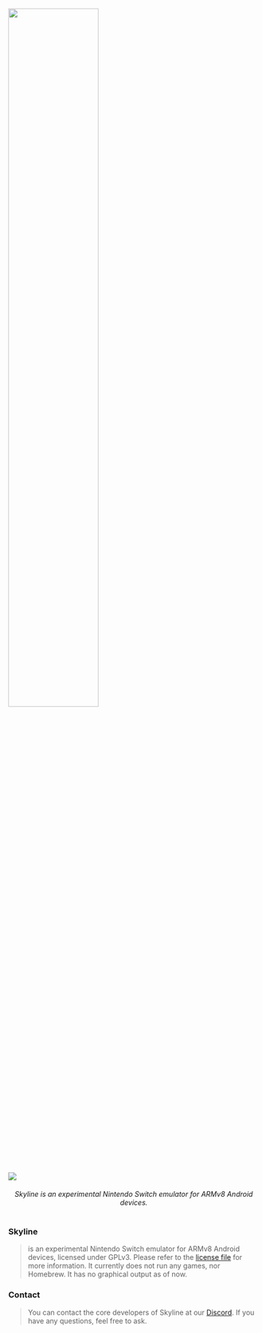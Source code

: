 <h1>
    <img height="60%" width="60%" src="https://i.imgur.com/6PJ7Ml2.png"><br>
    <a href="https://discord.gg/XnbXNQM" target="_blank">
        <img src="https://img.shields.io/discord/545842171459272705?label=Discord&logo=Discord&logoColor=Violet">
    </a>
</h1>

<p align="center">
    <i>Skyline is an experimental Nintendo Switch emulator for ARMv8 Android devices.</i><br/><br>
</p>

### Skyline 
> is an experimental Nintendo Switch emulator for ARMv8 Android devices, licensed under GPLv3. Please refer to the [license file](https://github.com/Skyline-emu/Skyline/blob/master/LICENSE) for more information. It currently does not run any games, nor Homebrew. It has no graphical output as of now.

### Contact
> You can contact the core developers of Skyline at our [Discord](https://discord.gg/XnbXNQM). If you have any questions, feel free to ask.

